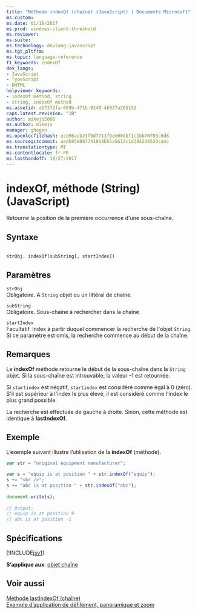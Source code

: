 ```yaml
---
title: "Méthode indexOf (chaîne) (JavaScript) | Documents Microsoft"
ms.custom: 
ms.date: 01/18/2017
ms.prod: windows-client-threshold
ms.reviewer: 
ms.suite: 
ms.technology: devlang-javascript
ms.tgt_pltfrm: 
ms.topic: language-reference
f1_keywords: indexOf
dev_langs:
- JavaScript
- TypeScript
- DHTML
helpviewer_keywords:
- indexOf method, string
- string, indexOf method
ms.assetid: a17372fa-669b-471b-9240-46927a265152
caps.latest.revision: "18"
author: mikejo5000
ms.author: mikejo
manager: ghogen
ms.openlocfilehash: ecd96acb21f9d7711f9ee00dbf1c1bb70705c0d8
ms.sourcegitcommit: aadb9588877418b8b55a5612c1d3842d4520ca4c
ms.translationtype: MT
ms.contentlocale: fr-FR
ms.lasthandoff: 10/27/2017
---
```

# <a name="indexof-method-string-javascript"></a>indexOf, méthode (String) (JavaScript)
Retourne la position de la première occurrence d'une sous-chaîne.  
  
## <a name="syntax"></a>Syntaxe  
  
```  
  
strObj. indexOf(subString[, startIndex])  
```  
  
## <a name="parameters"></a>Paramètres  
 `strObj`  
 Obligatoire. A `String` objet ou un littéral de chaîne.  
  
 `subString`  
 Obligatoire. Sous-chaîne à rechercher dans la chaîne  
  
 `startIndex`  
 Facultatif. Index à partir duquel commencer la recherche de l'objet `String`. Si ce paramètre est omis, la recherche commence au début de la chaîne.  
  
## <a name="remarks"></a>Remarques  
 Le **indexOf** méthode retourne le début de la sous-chaîne dans la `String` objet. Si la sous-chaîne est introuvable, la valeur -1 est retournée.  
  
 Si `startindex` est négatif, `startindex` est considéré comme égal à 0 (zéro). S'il est supérieur à l'index le plus élevé, il est considéré comme l'index le plus grand possible.  
  
 La recherche est effectuée de gauche à droite. Sinon, cette méthode est identique à **lastIndexOf**.  
  
## <a name="example"></a>Exemple  
 L’exemple suivant illustre l’utilisation de la **indexOf** (méthode).  
  
```JavaScript  
var str = "original equipment manufacturer";  
  
var s = "equip is at position " + str.indexOf("equip");  
s += "<br />";  
s += "abc is at position " + str.indexOf("abc");  
  
document.write(s);  
  
// Output:  
// equip is at position 9  
// abc is at position -1  
```  
  
## <a name="requirements"></a>Spécifications  
 [!INCLUDE[jsv1](../../javascript/misc/includes/jsv1-md.md)]  
  
 **S’applique aux**: [objet chaîne](../../javascript/reference/string-object-javascript.md)  
  
## <a name="see-also"></a>Voir aussi  
 [Méthode lastIndexOf (chaîne)](../../javascript/reference/lastindexof-method-string-javascript.md)   
 [Exemple d’application de défilement, panoramique et zoom](http://code.msdn.microsoft.com/ie/Scrolling-panning-and-6834aaf9)